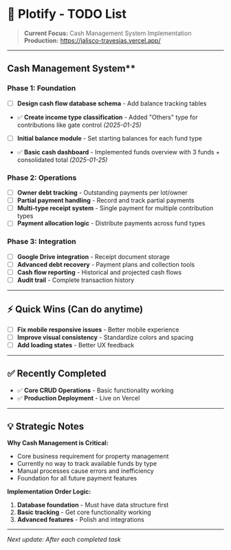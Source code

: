 # 📝 Plotify - TODO List

> **Current Focus:** Cash Management System Implementation  
> **Production:** https://jalisco-travesias.vercel.app/

---

## Cash Management System\*\*

### Phase 1: Foundation

- [ ] **Design cash flow database schema** - Add balance tracking tables
- ✅ **Create income type classification** - Added "Others" type for contributions like gate control _(2025-01-25)_
- [ ] **Initial balance module** - Set starting balances for each fund type
- ✅ **Basic cash dashboard** - Implemented funds overview with 3 funds + consolidated total _(2025-01-25)_

### Phase 2: Operations

- [ ] **Owner debt tracking** - Outstanding payments per lot/owner
- [ ] **Partial payment handling** - Record and track partial payments
- [ ] **Multi-type receipt system** - Single payment for multiple contribution types
- [ ] **Payment allocation logic** - Distribute payments across fund types

### Phase 3: Integration

- [ ] **Google Drive integration** - Receipt document storage
- [ ] **Advanced debt recovery** - Payment plans and collection tools
- [ ] **Cash flow reporting** - Historical and projected cash flows
- [ ] **Audit trail** - Complete transaction history

---

## ⚡ **Quick Wins (Can do anytime)**

- [ ] **Fix mobile responsive issues** - Better mobile experience
- [ ] **Improve visual consistency** - Standardize colors and spacing
- [ ] **Add loading states** - Better UX feedback

---

## ✅ **Recently Completed**

- ✅ **Core CRUD Operations** - Basic functionality working
- ✅ **Production Deployment** - Live on Vercel

---

## 💡 **Strategic Notes**

**Why Cash Management is Critical:**

- Core business requirement for property management
- Currently no way to track available funds by type
- Manual processes cause errors and inefficiency
- Foundation for all future payment features

**Implementation Order Logic:**

1. **Database foundation** - Must have data structure first
2. **Basic tracking** - Get core functionality working
3. **Advanced features** - Polish and integrations

---

_Next update: After each completed task_
